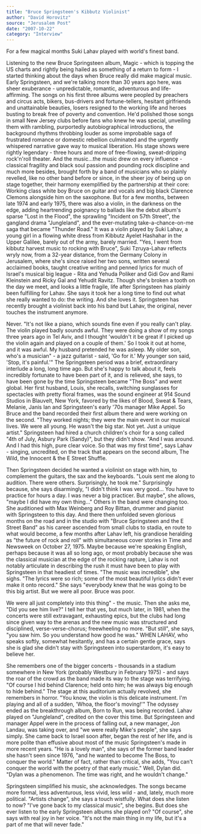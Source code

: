 ```yaml
---
title: "Bruce Springsteen's Kibbutz Violinist"
author: "David Horovitz"
source: "Jerusalem Post"
date: "2007-10-22"
category: "Interview"
---
```


For a few magical months Suki Lahav played with world's finest band.

Listening to the new Bruce Springsteen album, Magic - which is topping the US charts and rightly being hailed as something of a return to form - I started thinking about the days when Bruce really did make magical music. Early Springsteen, and we're talking more than 30 years ago here, was sheer exuberance - unpredictable, romantic, adventurous and life- affirming. The songs on his first three albums were peopled by preachers and circus acts, bikers, bus-drivers and fortune-tellers, hesitant girlfriends and unattainable beauties, losers resigned to the working life and heroes busting to break free of poverty and convention. He'd polished those songs in small New Jersey clubs before fans who knew he was special, unveiling them with rambling, purportedly autobiographical introductions, the background rhythms throbbing louder as some improbable saga of frustrated romance or domestic rebellion culminated and the urgently whispered narrative gave way to musical liberation. His stage shows were rightly legendary - three hours and more of free-flowing, sweat-dripping rock'n'roll theater. And the music...the music drew on every influence - classical fragility and black soul passion and pounding rock discipline and much more besides, brought forth by a band of musicians who so plainly revelled, like no other band before or since, in the sheer joy of being up on stage together, their harmony exemplified by the partnership at their core: Working class white boy Bruce on guitar and vocals and big black Clarence Clemons alongside him on the saxophone. But for a few months, between late 1974 and early 1975, there was also a violin, in the darkness on the edge, adding heartrending poignancy to ballads like the debut album's sparse "Lost in the Flood", the sprawling "Incident on 57th Street", the gangland drama "Jungleland", and the ever-mutating take-a-chance-on-me saga that became "Thunder Road." It was a violin played by Suki Lahav, a young girl in a flowing white dress from Kibbutz Ayelet Hashahar in the Upper Galilee, barely out of the army, barely married. "Yes, I went from kibbutz harvest music to rocking with Bruce", Suki Tzruya-Lahav reflects wryly now, from a 32-year distance, from the Germany Colony in Jerusalem, where she's since raised her two sons, written several acclaimed books, taught creative writing and penned lyrics for much of Israel's musical big league - Rita and Yehuda Poliker and Gidi Gov and Rami Kleinstein and Ricky Gal and Yehudit Ravitz. Though she's broken a tooth on the day we meet, and looks a little fragile, life after Springsteen has plainly been fulfilling for Lahav. She says it took her a long time to find out what she really wanted to do: the writing. And she loves it. Springsteen has recently brought a violinist back into his band but Lahav, the original, never touches the instrument anymore.

Never. "It's not like a piano, which sounds fine even if you really can't play. The violin played badly sounds awful. They were doing a show of my songs three years ago in Tel Aviv, and I thought 'wouldn't it be great if I picked up the violin again and played on a couple of them.' So I took it out at home, and it was awful. My husband pretended he was asleep. My older son, who's a musician" - a jazz guitarist - said, 'Go for it.' My younger son said, 'Stop, it's painful.'" The Springsteen period was a brief, extraordinary interlude a long, long time ago. But she's happy to talk about it, feels incredibly fortunate to have been part of it, and is relieved, she says, to have been gone by the time Springsteen became "The Boss" and went global. Her first husband, Louis, she recalls, switching sunglasses for spectacles with pretty floral frames, was the sound engineer at 914 Sound Studios in Blauvelt, New York, favored by the likes of Blood, Sweat & Tears, Melanie, Janis Ian and Springsteen's early '70s manager Mike Appel. So Bruce and the band recorded their first album there and were working on the second. "They worked nights; they were the main event in our musical lives. We were all young. He wasn't the big star. Not yet. Just a unique artist." Springsteen had hired a church children's choir for a song called "4th of July, Asbury Park (Sandy)", but they didn't show. "And I was around. And I had this high, pure clear voice. So that was my first time", says Lahav - singing, uncredited, on the track that appears on the second album, The Wild, the Innocent & the E Street Shuffle.

Then Springsteen decided he wanted a violinist on stage with him, to complement the guitars, the sax and the keyboards. "Louis sent me along to audition. There were others. Surprisingly, he took me." Surprisingly because, she says disarmingly, "I didn't think I was very good... You have to practice for hours a day. I was never a big practicer. But maybe", she allows, "maybe I did have my own thing..." Others in the band were changing too. She auditioned with Max Weinberg and Roy Bittan, drummer and pianist with Springsteen to this day. And there then unfolded seven glorious months on the road and in the studio with "Bruce Springsteen and the E Street Band" as his career ascended from small clubs to stadia, en route to what would become, a few months after Lahav left, his grandiose heralding as "the future of rock and roll" with simultaneous cover stories in Time and Newsweek on October 27, 1975. Maybe because we're speaking English, perhaps because it was all so long ago, or most probably because she was the classical musician at the edge of the rocking rapture, Lahav is not notably articulate in describing the rush it must have been to play with Springsteen in that headiest of times. "The music was incredible", she sighs. "The lyrics were so rich; some of the most beautiful lyrics didn't ever make it onto record." She says "everybody knew that he was going to be this big artist. But we were all poor. Bruce was poor.

We were all just completely into this thing" - the music. Then she asks me, "Did you see him live?" I tell her that yes, but much later, in 1981, when the concerts were still extravagant, exhausting epics, but the clubs had long since given way to the arenas and the new music was structured and disciplined, verse-verse-chorus; freewheeling no more. "But still", she says, "you saw him. So you understand how good he was." WHEN LAHAV, who speaks softly, somewhat hesitantly, and has a certain gentle grace, says she is glad she didn't stay with Springsteen into superstardom, it's easy to believe her.

She remembers one of the bigger concerts - thousands in a stadium somewhere in New York (probably Westbury in February 1975) - and says the roar of the crowd as the band made its way to the stage was terrifying. "Of course I hid behind Clarence; held onto him; he was always big enough to hide behind." The stage at this auditorium actually revolved, she remembers in horror. "You know, the violin is this delicate instrument. I'm playing and all of a sudden, 'Whoa, the floor's moving!'" The odyssey ended as the breakthrough album, Born to Run, was being recorded. Lahav played on "Jungleland", credited on the cover this time. But Springsteen and manager Appel were in the process of falling out, a new manager, Jon Landau, was taking over, and "we were really Mike's people", she says simply. She came back to Israel soon after, began the rest of her life, and is more polite than effusive about most of the music Springsteen's made in more recent years. "He is a lovely man", she says of the former band leader she hasn't seen since 1976, "and he wanted to become The Boss, to conquer the world." Matter of fact, rather than critical, she adds, "You can't conquer the world with the poetry of that early music." Well, Dylan did. "Dylan was a phenomenon. The time was right, and he wouldn't change."

Springsteen simplified his music, she acknowledges. The songs became more formal, less adventurous, less vivid, less wild - and, lately, much more political. "Artists change", she says a touch wistfully. What does she listen to now? "I've gone back to my classical music", she begins. But does she ever listen to the early Springsteen albums she played on? "Of course", she says with real joy in her voice. "It's not the main thing in my life, but it's a part of me that will never fade."
